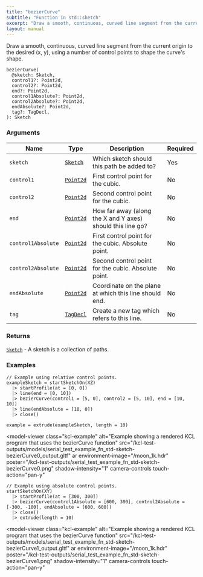 ```yaml
---
title: "bezierCurve"
subtitle: "Function in std::sketch"
excerpt: "Draw a smooth, continuous, curved line segment from the current origin to the desired (x, y), using a number of control points to shape the curve's shape."
layout: manual
---
```


Draw a smooth, continuous, curved line segment from the current origin to the desired (x, y), using a number of control points to shape the curve's shape.

```kcl
bezierCurve(
  @sketch: Sketch,
  control1?: Point2d,
  control2?: Point2d,
  end?: Point2d,
  control1Absolute?: Point2d,
  control2Absolute?: Point2d,
  endAbsolute?: Point2d,
  tag?: TagDecl,
): Sketch
```



### Arguments

| Name | Type | Description | Required |
|----------|------|-------------|----------|
| `sketch` | [`Sketch`](/docs/kcl-std/types/std-types-Sketch) | Which sketch should this path be added to? | Yes |
| `control1` | [`Point2d`](/docs/kcl-std/types/std-types-Point2d) | First control point for the cubic. | No |
| `control2` | [`Point2d`](/docs/kcl-std/types/std-types-Point2d) | Second control point for the cubic. | No |
| `end` | [`Point2d`](/docs/kcl-std/types/std-types-Point2d) | How far away (along the X and Y axes) should this line go? | No |
| `control1Absolute` | [`Point2d`](/docs/kcl-std/types/std-types-Point2d) | First control point for the cubic. Absolute point. | No |
| `control2Absolute` | [`Point2d`](/docs/kcl-std/types/std-types-Point2d) | Second control point for the cubic. Absolute point. | No |
| `endAbsolute` | [`Point2d`](/docs/kcl-std/types/std-types-Point2d) | Coordinate on the plane at which this line should end. | No |
| `tag` | [`TagDecl`](/docs/kcl-std/types/std-types-TagDecl) | Create a new tag which refers to this line. | No |

### Returns

[`Sketch`](/docs/kcl-std/types/std-types-Sketch) - A sketch is a collection of paths.


### Examples

```kcl
// Example using relative control points.
exampleSketch = startSketchOn(XZ)
  |> startProfile(at = [0, 0])
  |> line(end = [0, 10])
  |> bezierCurve(control1 = [5, 0], control2 = [5, 10], end = [10, 10])
  |> line(endAbsolute = [10, 0])
  |> close()

example = extrude(exampleSketch, length = 10)

```


<model-viewer
  class="kcl-example"
  alt="Example showing a rendered KCL program that uses the bezierCurve function"
  src="/kcl-test-outputs/models/serial_test_example_fn_std-sketch-bezierCurve0_output.gltf"
  ar
  environment-image="/moon_1k.hdr"
  poster="/kcl-test-outputs/serial_test_example_fn_std-sketch-bezierCurve0.png"
  shadow-intensity="1"
  camera-controls
  touch-action="pan-y"
>
</model-viewer>

```kcl
// Example using absolute control points.
startSketchOn(XY)
  |> startProfile(at = [300, 300])
  |> bezierCurve(control1Absolute = [600, 300], control2Absolute = [-300, -100], endAbsolute = [600, 600])
  |> close()
  |> extrude(length = 10)

```


<model-viewer
  class="kcl-example"
  alt="Example showing a rendered KCL program that uses the bezierCurve function"
  src="/kcl-test-outputs/models/serial_test_example_fn_std-sketch-bezierCurve1_output.gltf"
  ar
  environment-image="/moon_1k.hdr"
  poster="/kcl-test-outputs/serial_test_example_fn_std-sketch-bezierCurve1.png"
  shadow-intensity="1"
  camera-controls
  touch-action="pan-y"
>
</model-viewer>


